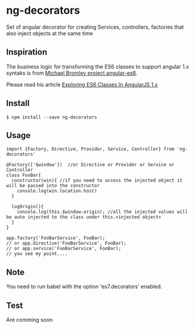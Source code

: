 # ng-decorators
Set of angular decorator for creating Services, controllers, factories that also inject objects at the same time 

## Inspiration
The business logic for transforming the ES6 classes to support angular 1.x syntaks is from [Michael Bromley project angular-es6](https://github.com/michaelbromley/angular-es6).

Please read his article [Exploring ES6 Classes In AngularJS 1.x](http://www.michaelbromley.co.uk/blog/350/exploring-es6-classes-in-angularjs-1-x)
## Install
    $ npm install --save ng-decorators
 
## Usage
    import {Factory, Directive, Provider, Service, Controller} from 'ng-decorators'
    
    @Factory(['$window'])  //or Directive or Provider or Service or Controller
    class FooBar{
      constructor(win){ //if you need to access the injected object it will be passed into the constructor
        console.log(win.location.host)
      }
      
      logOrigin(){
        console.log(this.$window.origin); //all the injected values will be auto injected to the class under this.<injected object>
      }
    }
    
    app.factory('FooBarService', FooBar);
    // or app.directive('FooBarService', FooBar);
    // or app.service('FooBarService', FooBar);
    // you see my point....
    

## Note
You need to run babel with the option 'es7.decorators' enabled.

## Test
Are comming soon